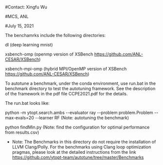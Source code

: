 #Contact: Xingfu Wu

#MCS, ANL

#July 15, 2021

The benchamrks include the following directories:

dl (deep learning mnist)

xsbench-omp (openmp version of XSBench https://github.com/ANL-CESAR/XSBench)

xsbench-mpi-omp (hybrid MPI/OpenMP version of XSBench https://github.com/ANL-CESAR/XSBench)

To autotune a benchmark, under the conda environment, use run.bat in the benchmark directory to test the autotuning framework. See the description of the framework in the pdf file CCPE2021.pdf for the details.

The run.bat looks like:

python -m ytopt.search.ambs --evaluator ray --problem problem.Problem --max-evals=20 --learner RF  (Note: autotuning the benchmark)

python findMin.py (Note: find the configuration for optimal performance from results.csv)

- Note: The Benchmarks in this directory do not require the installation of LLVM Clang/Polly. For the benchmarks using Clang loop optimization pragmas, please look at the detailed instructions from the link https://github.com/ytopt-team/autotune/tree/master/Benchmarks
